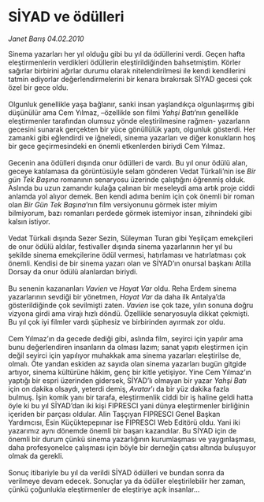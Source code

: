 # SİYAD ve ödülleri

*Janet Barış 04.02.2010*

<div class="taraf_structure_2col_1zq">
<div class="margen_n">



 <p>Sinema yazarları her yıl olduğu gibi bu yıl da ödüllerini verdi. Geçen hafta eleştirmenlerin verdikleri ödüllerin eleştirildiğinden bahsetmiştim. Körler sağırlar birbirini ağırlar durumu olarak nitelendirilmesi ile kendi kendilerini tatmin ediyorlar değerlendirmelerini bir kenara bırakırsak SİYAD gecesi çok özel bir gece oldu. <br/><br/>Olgunluk genellikle yaşa bağlanır, sanki insan yaşlandıkça olgunlaşırmış gibi düşünülür ama Cem Yılmaz, –özellikle son filmi <i>Yahşi Batı</i>’nın genellikle eleştirmenler tarafından olumsuz yönde eleştirilmesine rağmen- yazarların gecesini sunarak gerçekten bir yüce gönüllülük yaptı, olgunluk gösterdi. Her zamanki gibi eğlendirdi ve iğneledi, sinema yazarları ve diğer konukların hoş bir gece geçirmesindeki en önemli etkenlerden biriydi Cem Yılmaz. <br/><br/>Gecenin ana ödülleri dışında onur ödülleri de vardı. Bu yıl onur ödülü alan, geceye katılamasa da görüntüsüyle selam gönderen Vedat Türkali’nin ise <i>Bir gün Tek Başına</i> romanının senaryosu üzerinde çalıştığını öğrenmiş olduk. Aslında bu uzun zamandır kulağa çalınan bir meseleydi ama artık proje ciddi anlamda yol alıyor demek. Ben kendi adıma benim için çok önemli bir roman olan <i>Bir Gün Tek Başına</i>’nın film versiyonunu görmek ister miyim bilmiyorum, bazı romanları perdede görmek istemiyor insan, zihnindeki gibi kalsın istiyor. <br/><br/>Vedat Türkali dışında Sezer Sezin, Süleyman Turan gibi Yeşilçam emekçileri de onur ödülü aldılar, festivaller dışında sinema yazarlarının her yıl bu şekilde sinema emekçilerine ödül vermesi, hatırlaması ve hatırlatması çok önemli. Kendisi de bir sinema yazarı olan ve SİYAD’ın onursal başkanı Atilla Dorsay da onur ödülü alanlardan biriydi. <br/><br/>Bu senenin kazananları <i>Vavien</i> ve <i>Hayat Var</i> oldu. Reha Erdem sinema yazarlarının sevdiği bir yönetmen, <i>Hayat Var</i> da daha ilk Antalya’da gösterildiğinde çok sevilmişti zaten. <i>Vavien</i> ise çok taze, yılın sonuna doğru vizyona girdi ama virajı hızlı döndü. Özellikle senaryosuyla dikkat çekmişti. Bu yıl çok iyi filmler vardı şüphesiz ve birbirinden ayırmak zor oldu. <br/><br/>Cem Yılmaz’ın da gecede dediği gibi, aslında film, seyirci için yapılır ama bunu değerlendiren insanların da olması lazım; sanat yapıtı eleştirmen için değil seyirci için yapılıyor muhakkak ama sinema yazarları eleştirilse de, olmalı. Öte yandan eskiden az sayıda olan sinema yazarları bugün gitgide artıyor, sinema kültürüne hâkim, genç bir kitle yetişiyor. Yine Cem Yılmaz’ın yaptığı bir espri üzerinden gidersek, SİYAD’lı olmayan bir yazar <i>Yahşi Batı</i> için on dakika olsaydı, yeterdi demiş, <i>Avatar</i>’ı da bir yüz dakika fazla bulmuş. İşin komik yanı bir tarafa, eleştirmenlik ciddi bir iş haline geldi hatta öyle ki bu yıl SİYAD’dan iki kişi FIPRESCI yani dünya eleştirmenler birliğinin içeriden bir parçası oldular. Alin Taşçıyan FIPRESCI Genel Başkan Yardımcısı, Esin Küçüktepepınar ise FIPRESCI Web Editörü oldu. Yani iki yazarımız aynı dönemde önemli bir başarı kazandılar. Bu SİYAD için de önemli bir durum çünkü sinema yazarlığının kurumlaşması ve yaygınlaşması, daha profesyonelce çalışması için böyle bir derneğin çatısı altında buluşuyor olmak da gerekli. <br/><br/>Sonuç itibariyle bu yıl da verildi SİYAD ödülleri ve bundan sonra da verilmeye devam edecek. Sonuçlar ya da ödüller eleştirilebilir her zaman, çünkü çoğunlukla eleştirmenler de eleştiriye açık insanlar...</p>
<br/>
<br/>
<br/>



<br/>


<div id="taraf_not">
</div>

</div>


</div>
